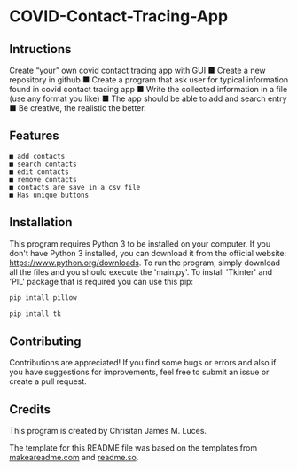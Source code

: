 # COVID-Contact-Tracing-App
## Intructions
Create “your” own covid contact tracing app with GUI
	■ Create a new repository in github
	■ Create a program that ask user for typical information found in covid contact tracing app
	■ Write the collected information in a file (use any format you like)
	■ The app should be able to add and search entry
	■ Be creative, the realistic the better.

## Features
    ■ add contacts
    ■ search contacts
    ■ edit contacts
    ■ remove contacts
    ■ contacts are save in a csv file
    ■ Has unique buttons

## Installation
This program requires Python 3 to be installed on your computer. If you don't have Python 3 installed, you can download it from the official website: https://www.python.org/downloads. To run the program, simply download all the files and you should execute the 'main.py'. To install 'Tkinter' and 'PIL' package that is required you can use this pip:

```bash
pip intall pillow
```

```bash
pip intall tk
```

## Contributing 
Contributions are appreciated! If you find some bugs or errors and also if you have suggestions for improvements, feel free to submit an issue or create a pull request.

## Credits
This program is created by Chrisitan James M. Luces.

The template for this README file was based on the templates from [makeareadme.com](https://www.makeareadme.com/) and [readme.so](https://readme.so/editor).